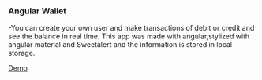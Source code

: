 ### Angular Wallet 
-You can create your own user and make  transactions of debit or credit and see the balance in real time.
This app was made with angular,stylized  with angular material and Sweetalert and the information is stored in local storage.

 [ Demo ](https://jovial-wozniak-60a376.netlify.app/)

